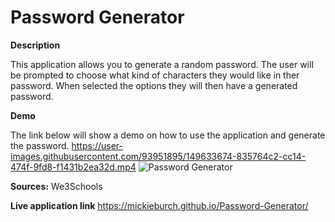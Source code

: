 # Password Generator 


**Description**

This application allows you to generate a random password.
The user will be prompted to choose what kind of characters they would like in ther password.
When selected the options they will then have a generated password.

**Demo**

The link below will show a demo on how to use the application and generate the password. 
https://user-images.githubusercontent.com/93951895/149633674-835764c2-cc14-474f-9fd8-f1431b2ea32d.mp4
![Password Generator](https://user-images.githubusercontent.com/93951895/149633608-7631e5fc-f6fd-4192-941a-d5f370a17997.png)


**Sources:**
We3Schools

**Live application link** 
https://mickieburch.github.io/Password-Generator/


